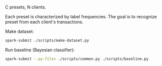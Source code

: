 C presets, N clients.

Each preset is characterized by label frequencies. The goal is to recognize preset from each client's transactions.

Make dataset:
```sh
spark-submit ./scripts/make-dataset.py
```

Run baseline (Bayesian classifier):
```sh
spark-submit --py-files ./scripts/common.py ./scripts/baseline.py
```
